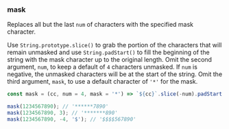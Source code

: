 ### mask

Replaces all but the last `num` of characters with the specified mask character.

Use `String.prototype.slice()` to grab the portion of the characters that will remain unmasked and use `String.padStart()` to fill the beginning of the string with the mask character up to the original length.
Omit the second argument, `num`, to keep a default of `4` characters unmasked. If `num` is negative, the unmasked characters will be at the start of the string.
Omit the third argument, `mask`, to use a default character of `'*'` for the mask.

```js
const mask = (cc, num = 4, mask = '*') => `${cc}`.slice(-num).padStart(`${cc}`.length, mask);
```

```js
mask(1234567890); // '******7890'
mask(1234567890, 3); // '*******890'
mask(1234567890, -4, '$'); // '$$$$567890'
```
